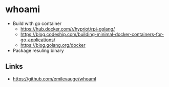 # whoami

* Build with go container
  * https://hub.docker.com/r/hypriot/rpi-golang/
  * https://blog.codeship.com/building-minimal-docker-containers-for-go-applications/
  * https://blog.golang.org/docker
* Package resuling binary

## Links

* https://github.com/emilevauge/whoamI

